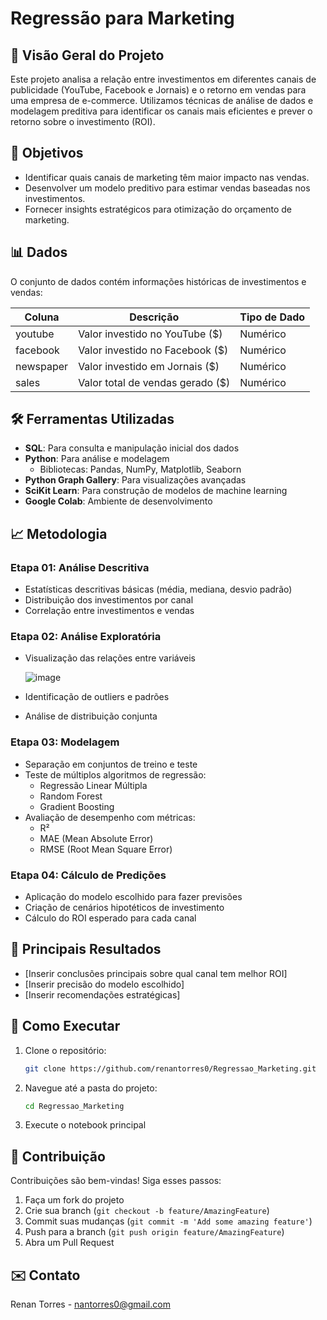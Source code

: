 # Regressão para Marketing

## 📌 Visão Geral do Projeto
Este projeto analisa a relação entre investimentos em diferentes canais de publicidade (YouTube, Facebook e Jornais) e o retorno em vendas para uma empresa de e-commerce. Utilizamos técnicas de análise de dados e modelagem preditiva para identificar os canais mais eficientes e prever o retorno sobre o investimento (ROI).

## 🎯 Objetivos
- Identificar quais canais de marketing têm maior impacto nas vendas.
- Desenvolver um modelo preditivo para estimar vendas baseadas nos investimentos.
- Fornecer insights estratégicos para otimização do orçamento de marketing.

## 📊 Dados
O conjunto de dados contém informações históricas de investimentos e vendas:

| Coluna     | Descrição                          | Tipo de Dado  |
|------------|------------------------------------|---------------|
| youtube    | Valor investido no YouTube ($)     | Numérico      |
| facebook   | Valor investido no Facebook ($)    | Numérico      |
| newspaper  | Valor investido em Jornais ($)     | Numérico      |
| sales      | Valor total de vendas gerado ($)   | Numérico      |

## 🛠️ Ferramentas Utilizadas
- **SQL**: Para consulta e manipulação inicial dos dados
- **Python**: Para análise e modelagem
  - Bibliotecas: Pandas, NumPy, Matplotlib, Seaborn
- **Python Graph Gallery**: Para visualizações avançadas
- **SciKit Learn**: Para construção de modelos de machine learning
- **Google Colab**: Ambiente de desenvolvimento

## 📈 Metodologia

### Etapa 01: Análise Descritiva
- Estatísticas descritivas básicas (média, mediana, desvio padrão)
- Distribuição dos investimentos por canal
- Correlação entre investimentos e vendas

### Etapa 02: Análise Exploratória
- Visualização das relações entre variáveis

   ![image](https://github.com/user-attachments/assets/6862b395-9087-4e55-880c-c41e7dfe1bf1)
  
- Identificação de outliers e padrões
- Análise de distribuição conjunta

### Etapa 03: Modelagem
- Separação em conjuntos de treino e teste
- Teste de múltiplos algoritmos de regressão:
  - Regressão Linear Múltipla
  - Random Forest
  - Gradient Boosting
- Avaliação de desempenho com métricas:
  - R²
  - MAE (Mean Absolute Error)
  - RMSE (Root Mean Square Error)

### Etapa 04: Cálculo de Predições
- Aplicação do modelo escolhido para fazer previsões
- Criação de cenários hipotéticos de investimento
- Cálculo do ROI esperado para cada canal

## 📌 Principais Resultados
- [Inserir conclusões principais sobre qual canal tem melhor ROI]
- [Inserir precisão do modelo escolhido]
- [Inserir recomendações estratégicas]

## 🚀 Como Executar
1. Clone o repositório:
   ```bash
   git clone https://github.com/renantorres0/Regressao_Marketing.git
   ```
2. Navegue até a pasta do projeto:
   ```bash
   cd Regressao_Marketing
   ```
3. Execute o notebook principal

## 🤝 Contribuição
Contribuições são bem-vindas! Siga esses passos:
1. Faça um fork do projeto
2. Crie sua branch (`git checkout -b feature/AmazingFeature`)
3. Commit suas mudanças (`git commit -m 'Add some amazing feature'`)
4. Push para a branch (`git push origin feature/AmazingFeature`)
5. Abra um Pull Request

## ✉️ Contato
Renan Torres - nantorres0@gmail.com
